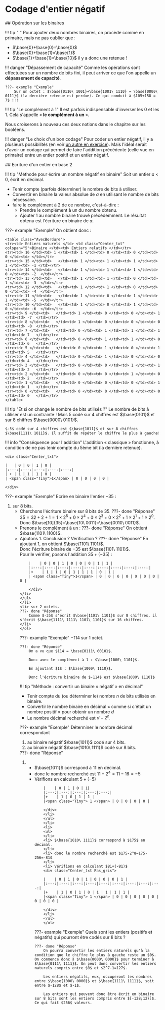 # Codage d'entier négatif

## Opération sur les binaires

!!! tip " "
    Pour ajouter deux nombres binaires, on procède comme en primaire, mais ne pas oublier que :
    <ul>
    <li> $\base{0}+\base{0}=\base{0}$</li>
    <li> $\base{0}+\base{1}=\base{1}$</li>
    <li> $\base{1}+\base{1}=\base{10}$ il y a donc une retenue !</li>
    </ul>
 

!!! danger "Dépassement de capacité"
    Comme les opérations sont effectuées sur un nombre de bits fini, il peut arriver ce que l'on appelle un **dépassement de capacité**.

    ???- example "Exemple"
        Sur un octet : $\base{0110\ 1001}+\base{1001\ 1110} = \base{0000\ 0111}$ (la dernière retenue est perdue). Ce qui conduit à $105+158 = 7$ !!!
 


!!! tip "Le complément à 1"
    Il est parfois indispensable d'inverser les $0$ et les $1$. Cela s'appelle &laquo; **le complément à un** &raquo;.
 
Nous croiserons à nouveau ces deux notions dans le chapitre sur les booléens.

!!! danger "Le choix d'un bon codage"
    Pour coder un entier négatif, il y a plusieurs possibilités (en voir [un autre en exercice](AFAIRE)). Mais l'idéal serait d'avoir un codage qui permet de faire l'addition précédente (celle vue en primaire) entre un entier positif et un entier négatif.

## Ecriture d'un entier en base 2

!!! tip "Méthode pour écrire un nombre négatif en binaire"
    Soit un entier $a<0$, écrit en décimal.
    <ul>
    <li> Tenir compte (parfois déterminer) le nombre de bits à utiliser.</li>
    <li> Convertir en binaire la valeur absolue de $a$ en utilisant le nombre de bits nécessaire.</li>
    <li> faire le complément à 2 de ce nombre, c'est-à-dire :
    <ul>
    <li> Prendre le complément à un du nombre obtenu.</li>
    <li> Ajouter $1$ au nombre binaire trouvé précédemment. Le résultat obtenu est l'écriture en binaire de $a$.</li>
    </ul>
    </li>
    </ul>
 


???- example "Exemple"
    On obtient donc :

    <table class="AvecBordure">
    <tr><td> Entiers naturels </td> <td class="Center_txt" colspan="5">Binaire </td><td> Entiers relatifs </td></tr>
    <tr><td> 16 </td><td> 1 </td><td> 1 </td><td> 0 </td><td> 0 </td><td> 0 </td><td> </td></tr>
    <tr><td> 15 </td><td>   </td><td> 1 </td><td> 1 </td><td> 1 </td><td> 1 </td><td> -1 </td></tr>
    <tr><td> 14 </td><td>   </td><td> 1 </td><td> 1 </td><td> 1 </td><td> 0 </td><td> -2  </td></tr>
    <tr><td> 13 </td><td>   </td><td> 1 </td><td> 1 </td><td> 0 </td><td> 1 </td><td> -3  </td></tr>
    <tr><td> 12 </td><td>   </td><td> 1 </td><td> 1 </td><td> 0 </td><td> 0 </td><td> -4  </td></tr>
    <tr><td> 11 </td><td>   </td><td> 1 </td><td> 0 </td><td> 1 </td><td> 1 </td><td> -5  </td></tr>
    <tr><td> 10 </td><td>   </td><td> 1 </td><td> 0 </td><td> 1 </td><td> 0 </td><td> -6  </td></tr>
    <tr><td> 9 </td><td>   </td><td> 1 </td><td> 0 </td><td> 0 </td><td> 1 </td><td> -7  </td></tr>
    <tr><td> 8 </td><td>   </td><td> 1 </td><td> 0 </td><td> 0 </td><td> 0 </td><td> -8  </td></tr>
    <tr><td> 7 </td><td>   </td><td> 0 </td><td> 1 </td><td> 1 </td><td> 1 </td><td> 7   </td></tr>
    <tr><td> 6 </td><td>   </td><td> 0 </td><td> 1 </td><td> 1 </td><td> 0 </td><td> 6   </td></tr>
    <tr><td> 5 </td><td>   </td><td> 0 </td><td> 1 </td><td> 0 </td><td> 1 </td><td> 5   </td></tr>
    <tr><td> 4 </td><td>   </td><td> 0 </td><td> 1 </td><td> 0 </td><td> 0 </td><td> 4   </td></tr>
    <tr><td> 3 </td><td>   </td><td> 0 </td><td> 0 </td><td> 1 </td><td> 1 </td><td> 2   </td></tr>
    <tr><td> 2 </td><td>   </td><td> 0 </td><td> 0 </td><td> 1 </td><td> 0 </td><td> 2   </td></tr>
    <tr><td> 1 </td><td>   </td><td> 0 </td><td> 0 </td><td> 0 </td><td> 1 </td><td> 1   </td></tr>
    <tr><td> 0 </td><td>   </td><td> 0 </td><td> 0 </td><td> 0 </td><td> 0 </td><td> 0   </td></tr>
    </table>
    

     
!!! tip "Et si on change le nombre de bits utilisés ?"
    Le nombre de bits à utiliser est un contrainte ! Mais $5$ codé sur 4 chiffres est $\base{0101}$ et sur 8 chiffres $\base{0000\ 0101}$.

    $-5$ codé sur 4 chiffres est $\base{1011}$ et sur 8 chiffres $\base{1111\ 1011}$. Il suffit de répéter le chiffre le plus à gauche!

!!! info "Conséquence pour l'addition"
    L'addition &laquo; classique &raquo; fonctionne, à condition de ne pas tenir compte du 5ème bit (la dernière retenue).

    <div class="Center_txt">

    |   | 0 | 0 | 1 | 0 |
    |:---:|:---:|:---:|:---:|:---:|
    | + | 1 | 1 | 1 | 0 |
    | <span class="Tiny">1</span> | 0 | 0 | 0 | 0 |

    </div>


???- example "Exemple"
    Ecrire en binaire l'entier  $-35$ :
    <ol>
    <li>sur $8$ bits.
    <ul>
    </li>
    <li> Cherchons l'écriture binaire sur $8$ bits de $35$.
    ???- done "Réponse"
        $35 = 32 + 2 +1 =1 \times 2^5 + 0 \times 2^4 + 0 \times 2^3 + 0 \times 2^2 + 1 \times 2^1 + 1 \times 2^0$. Donc $\base[10]{35}=\base{10\ 0011}=\base{0010\ 0011}$.
    </li>
    <li> Prenons le complément à un :
    ???- done "Réponse"
        On obtient $\base{1101\ 1100}$. 
    </li>
    <li> Ajoutons $1$. Conclusion ? Vérification ?
    ???- done "Réponse"
        En ajoutant 1, on obtient $\base{1101\ 1101}$.  
        Donc l'écriture binaire de $-35$ est $\base{1101\ 1101}$.  
        Pour le vérifier, posons l'addition $35+(-35)$ :  
        <div class="Center_txt Pas_gris">  

        |    | 0 | 0 | 1 | 0 | 0 | 0 | 1 | 1 |
        |:---:|:---:|:---:|:---:|:---:|:---:|:---:|:---:|:---:|
        |+    | 1 | 1 | 0 | 1 | 1 | 1 | 0 | 1 |
        | <span class="Tiny">1</span> | 0 | 0 | 0 | 0 | 0 | 0 | 0 | 0 |  

        </div>
    </li>
    </ul>
    </li>
    <li> sur 2 octets.
    ???- done "Réponse"
        Comme $-35$ s'écrit $\base{1101\ 1101}$ sur 8 chiffres, il s'écrit $\base{1111\ 1111\ 1101\ 1101}$ sur 16 chiffres.
    </li>
    </ol>

???- example "Exemple"
    $-114$ sur 1 octet.

    ???- done "Réponse"
        On a vu que $114 = \base{0111\ 0010}$.

        Donc avec le complément à 1 : $\base{1000\ 1101}$.
        
        En ajoutant $1$ : $\base{1000\ 1110}$.
        
        Donc l'écriture binaire de $-114$ est $\base{1000\ 1110}$
    

!!! tip "Méthode : convertir un binaire &laquo; négatif &raquo; en décimal"
    <ul>
    <li> Tenir compte du  (ou déterminer le) nombre $n$ de bits utilisés en binaire.</li>
    <li> Convertir le nombre binaire en décimal &laquo; comme si c'était un nombre positif &raquo; pour obtenir un nombre $d$</li>
    <li> Le nombre décimal recherché est $d-2^n$.</li>
    </ul>
 

???- example "Exemple"
    Déterminer le nombre décimal correspondant
    <ol>
    <li> au binaire négatif $\base{1011}$ codé sur 4 bits.</li>
    <li> au binaire négatif $\base{1010\ 1111}$ codé sur 8 bits.</li>
    </ol>
    ???- done "Réponse"
        <ol>
        <li>
        <ul>
        <li> $\base{1011}$ correspond à $11$ en décimal.</li>
        <li> donc le nombre recherché est $11-2^4=11-16=-5$</li>
        <li> Vérifions en calculant $5+(-5)$  
        <div class="Center_txt Pas_gris">

        |    | 0 | 1 | 0 | 1|
        |:---:|:---:|:---:|:---:|:---:|
        |+    | 1 | 0 | 1 | 1 |
        |<span class="Tiny"> 1 </span> | 0 | 0 | 0 | 0 |

        </div>
        </li>
        </ul>
        </li>
        <li>
        <ul>
        </li>
        <li> $\base{1010\ 1111}$ correspond à $175$ en décimal.
        </li>
        <li> donc le nombre recherché est $175-2^8=175-256=-81$
        </li>
        <li> Vérifions en calculant $81+(-81)$
        <div class="Center_txt Pas_gris">  

        |    | 0 | 1 | 0 | 1 | 0 | 0 | 0 | 1 |
        |:---:|:---:|:---:|:---:|:---:|:---:|:---:|:---:|:---:|
        |+    | 1 | 0 | 1 | 0 | 1 | 1 | 1 | 1 |
        |<span class="Tiny"> 1 </span> | 0 | 0 | 0 | 0 | 0 | 0 | 0 | 0 |

        </div>
        </li>
        </ul>
        </ol>

 

???- example "Exemple"
    Quels sont les entiers (positifs et négatifs) qui pourront être codés sur $8$ bits ?

    ???- done "Réponse"
        On pourra convertir les entiers naturels qu'à la condition que le chiffre le plus à gauche reste un $0$. On commence donc à $\base{0000\ 0000}$ pour terminer à $\base{0111\ 1111}$. On peut donc convertir les entiers naturels compris entre $0$ et $2^7-1=127$.
    
        Les entiers négatifs, eux, occuperont les nombres entre $\base{1000\ 0000}$ et $\base{1111\ 1111}$, soit entre $-128$ et $-1$.
        
        Les entiers qui peuvent donc être écrit en binaire sur 8 bits sont les entiers compris entre $[-128;127]$. Ce qui fait $256$ valeurs.